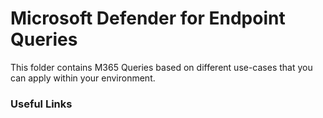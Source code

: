 # Microsoft Defender for Endpoint Queries #
This folder contains M365 Queries based on different use-cases that you can apply within your environment.

###  ###

### Useful Links ###